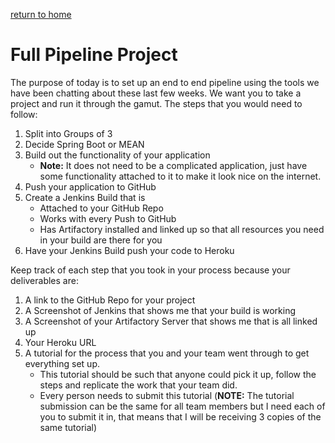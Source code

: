 [return to home](https://order-of-the-stacky-castle.github.io/tts-full-pipeline/)
# Full Pipeline Project

The purpose of today is to set up an end to end pipeline using the tools we have been chatting about these last few weeks. We want you to take a project and run it through the gamut. The steps that you would need to follow: 

1. Split into Groups of 3 
2. Decide Spring Boot or MEAN 
3. Build out the functionality of your application
   * **Note:** It does not need to be a complicated application, just have some functionality attached to it to make it look nice on the internet. 
4. Push your application to GitHub
5. Create a Jenkins Build that is 
   * Attached to your GitHub Repo
   * Works with every Push to GitHub 
   * Has Artifactory installed and linked up so that all resources you need in your build are there for you 
6. Have your Jenkins Build push your code to Heroku 

Keep track of each step that you took in your process because your deliverables are: 

1. A link to the GitHub Repo for your project
2. A Screenshot of Jenkins that shows me that your build is working 
3. A Screenshot of your Artifactory Server that shows me that is all linked up 
4. Your Heroku URL 
5. A tutorial for the process that you and your team went through to get everything set up. 
   * This tutorial should be such that anyone could pick it up, follow the steps and replicate the work that your team did. 
   * Every person needs to submit this tutorial (**NOTE:** The tutorial submission can be the same for all team members but I need each of you to submit it in, that means that I will be receiving 3 copies of the same tutorial)